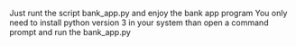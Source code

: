 Just runt the script bank_app.py and enjoy the bank app program
You only need to install python version 3 in your system
than open a command prompt and run the bank_app.py
